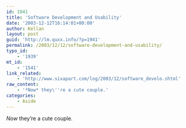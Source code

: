 ```yaml
---
id: 1941
title: 'Software Development and Usability'
date: '2003-12-12T16:14:01+00:00'
author: Kellan
layout: post
guid: 'http://lm.quxx.info/?p=1941'
permalink: /2003/12/12/software-development-and-usability/
typo_id:
    - '1939'
mt_id:
    - '1541'
link_related:
    - 'http://www.sixapart.com/log/2003/12/software_develo.shtml'
raw_content:
    - '*Now* they\''re a cute couple.'
categories:
    - Aside
---
```


*Now* they’re a cute couple.